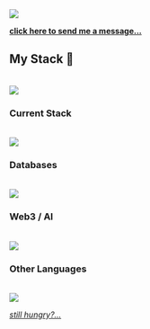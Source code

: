 <img src='https://komarev.com/ghpvc/?username=coreydemarse&color=008080' />

**[click here to send me a message...](https://coreydemarse.com/contact.html)**

## My Stack 🥞 
<br />
<img src="https://skillicons.dev/icons?i=linux,vscode,git,docker,nginx" />

### Current Stack
<br />
<img src="https://skillicons.dev/icons?i=vue,bun,ts,ruby,zig,rust" />

### Databases
<br />
<img src="https://skillicons.dev/icons?i=postgres,redis,mongodb" />

### Web3 / AI
<br />
<img src="https://skillicons.dev/icons?i=wasm,tensorflow,solidity,python"/>

### Other Languages
<br />
<img src="https://skillicons.dev/icons?i=elixir,php,cs,vala,bash"/>

*[still hungry?...](https://github.com/stars/coreydemarse/lists/my-stack)*
